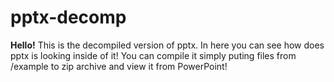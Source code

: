 # pptx-decomp
**Hello!**
This is the decompiled version of pptx.
In here you can see how does pptx is looking inside of it!
You can compile it simply puting files from /example to zip archive and view it from PowerPoint!
